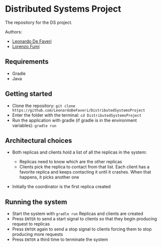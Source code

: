 # Distributed Systems Project

The repository for the DS project.

Authors:

- [Leonardo De Faveri](https://github.com/LeonardoDeFaveri)
- [Lorenzo Fumi](https://github.com/DeeJack)

## Requirements

- Gradle
- Java

## Getting started

- Clone the repository: `git clone https://github.com/LeonardoDeFaveri/DistributedSystemsProject`
- Enter the folder with the terminal: `cd DistributedSystemsProject`
- Run the application with gradle (if gradle is in the environment variables): `gradle run`

## Architectural choices

- Both replicas and clients hold a list of all the replicas in the system:

  - Replicas need to know which are the other replicas
  - Clients pick the replica to contact from that list. Each client has a
    favorite replica and keeps contacting it until it crashes. When that happens,
    it picks another one

- Initially the coordinator is the first replica created

## Running the system
- Start the system with `gradle run`
  Replicas and clients are created
- Press `ENTER` to send a start signal to clients so that they begin producing
request to replicas
- Press `ENTER` again to send a stop signal to clients forcing them to stop
producing more requests
- Press `ENTER` a third time to terminate the system
